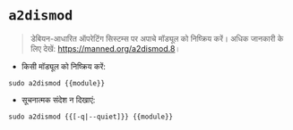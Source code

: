 # `a2dismod`

> डेबियन-आधारित ऑपरेटिंग सिस्टम्स पर अपाचे मॉड्यूल को निष्क्रिय करें।
> अधिक जानकारी के लिए देखें: <https://manned.org/a2dismod.8>।

- किसी मॉड्यूल को निष्क्रिय करें:

```
sudo a2dismod {{module}}
```

- सूचनात्मक संदेश न दिखाएं:

```
sudo a2dismod {{[-q|--quiet]}} {{module}}
```
